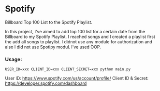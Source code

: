 # Spotify
 Billboard Top 100 List to the Spotify Playlist.

In this project, I've aimed to add top 100 list for a certain date from the Billboard  to my Spotify Playlist. I reached songs and I created a playlist first the add all songs to playlist. I didnot use any module for authorization and also I did not use Spotipy modul. I've used OOP.

### Usage:
```
USER_ID=xxx CLIENT_ID=xxx CLIENT_SECRET=xxx python main.py
```

User ID: https://www.spotify.com/us/account/profile/
Client ID & Secret: https://developer.spotify.com/dashboard